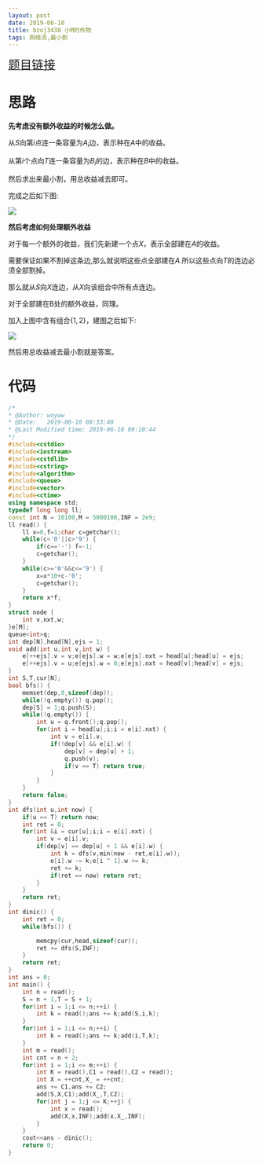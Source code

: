 ```yaml
---
layout: post
date: 2019-06-10
title: bzoj3438 小M的作物
tags: 网络流,最小割
---
```


<a href="https://www.lydsy.com/JudgeOnline/problem.php?id=3438"><font size=5>题目链接</font></a>

# 思路

**先考虑没有额外收益的时候怎么做。**

从$S$向第$i$点连一条容量为$A_i$边，表示种在$A$中的收益。

从第$i$个点向$T$连一条容量为$B_i$的边，表示种在$B$中的收益。

然后求出来最小割，用总收益减去即可。

完成之后如下图:

![](https://gitee.com/wxyww/picture/raw/master/小书匠/1560134785128.png)

**然后考虑如何处理额外收益**

对于每一个额外的收益，我们先新建一个点$X$，表示全部建在$A$的收益。

需要保证如果不割掉这条边,那么就说明这些点全部建在$A$.所以这些点向$T$的连边必须全部割掉。

那么就从$S$向$X$连边，从$X$向该组合中所有点连边。

对于全部建在B处的额外收益，同理。

加入上图中含有组合$\{1,2\}$，建图之后如下:

![](https://gitee.com/wxyww/picture/raw/master/小书匠/1560135359128.png)

然后用总收益减去最小割就是答案。

# 代码
```cpp
/*
* @Author: wxyww
* @Date:   2019-06-10 08:33:40
* @Last Modified time: 2019-06-10 09:10:44
*/
#include<cstdio>
#include<iostream>
#include<cstdlib>
#include<cstring>
#include<algorithm>
#include<queue>
#include<vector>
#include<ctime>
using namespace std;
typedef long long ll;
const int N = 10100,M = 5000100,INF = 2e9;
ll read() {
	ll x=0,f=1;char c=getchar();
	while(c<'0'||c>'9') {
		if(c=='-') f=-1;
		c=getchar();
	}
	while(c>='0'&&c<='9') {
		x=x*10+c-'0';
		c=getchar();
	}
	return x*f;
}
struct node {
	int v,nxt,w;
}e[M];
queue<int>q;
int dep[N],head[N],ejs = 1;
void add(int u,int v,int w) {
	e[++ejs].v = v;e[ejs].w = w;e[ejs].nxt = head[u];head[u] = ejs;
	e[++ejs].v = u;e[ejs].w = 0;e[ejs].nxt = head[v];head[v] = ejs;
}
int S,T,cur[N];
bool bfs() {
	memset(dep,0,sizeof(dep));
	while(!q.empty()) q.pop();
	dep[S] = 1;q.push(S);
	while(!q.empty()) {
		int u = q.front();q.pop();
		for(int i = head[u];i;i = e[i].nxt) {
			int v = e[i].v;
			if(!dep[v] && e[i].w) {
				dep[v] = dep[u] + 1;
				q.push(v);
				if(v == T) return true;
			}
		}
	}
	return false;
}
int dfs(int u,int now) {
	if(u == T) return now;
	int ret = 0;
	for(int &i = cur[u];i;i = e[i].nxt) {
		int v = e[i].v;
		if(dep[v] == dep[u] + 1 && e[i].w) {
			int k = dfs(v,min(now - ret,e[i].w));
			e[i].w -= k;e[i ^ 1].w += k;
			ret += k;
			if(ret == now) return ret;
		}
	}
	return ret;
}
int dinic() {
	int ret = 0;
	while(bfs()) {

		memcpy(cur,head,sizeof(cur));
		ret += dfs(S,INF);
	}
	return ret;
}
int ans = 0;
int main() {
	int n = read();
	S = n + 1,T = S + 1;
	for(int i = 1;i <= n;++i) {
		int k = read();ans += k;add(S,i,k);
	}
	for(int i = 1;i <= n;++i) {
		int k = read();ans += k;add(i,T,k);
	}
	int m = read();
	int cnt = n + 2;
	for(int i = 1;i <= m;++i) {
		int K = read(),C1 = read(),C2 = read();
		int X = ++cnt,X_ = ++cnt;
		ans += C1,ans += C2;
		add(S,X,C1);add(X_,T,C2);
		for(int j = 1;j <= K;++j) {
			int x = read();
			add(X,x,INF);add(x,X_,INF);
		}
	}
	cout<<ans - dinic();
	return 0;
}
```
